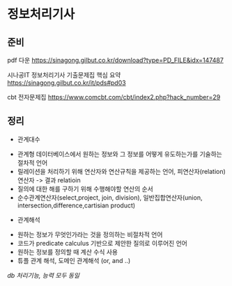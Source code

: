 # 정보처리기사

## 준비 



pdf 다운 https://sinagong.gilbut.co.kr/download?type=PD_FILE&idx=147487

시나공IT 정보처리기사 기출문제집 핵심 요약 https://sinagong.gilbut.co.kr/it/pds#pd03


cbt 전자문제집 https://www.comcbt.com/cbt/index2.php?hack_number=29



## 정리 

* 관계대수 
- 관계형 데이터베이스에서 원하는 정보와 그 정보를 어떻게 유도하는가를 기술하는 절차적 언어
- 릴레이션을 처리하기 위해 연산자와 연산규칙을 제공하는 언어, 피연산자(relation) 연산자 -> 결과 relatioin
- 질의에 대한 해를 구하기 위해 수행해야할 연산의 순서
- 순수관계연산자(select,project, join, division), 일반집합연산자(union, intersection,difference,cartisian product)

* 관계해석
- 원하는 정보가 무엇인가라는 것을 정의하는 비절차적 언어
- 코드가 predicate calculus 기반으로 제안한 질의로 이루어진 언어
- 원하는 정보를 정의할 때 계산 수식 사용
- 튜플 관계 해석, 도메인 관계해석 (or, and ..)


*db 처리기능, 능력 모두 동일*
